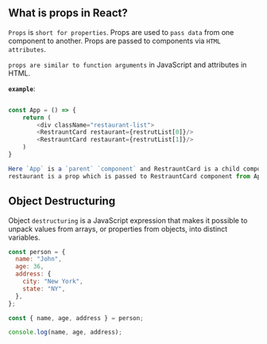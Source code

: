 ## What is props in React?

`Props` is `short for properties`. Props are used to `pass data` from one component to another. Props are passed to components via `HTML attributes`.

`props are similar to function arguments` in JavaScript and attributes in HTML.

**`example`**:

```js

const App = () => {
    return (
        <div className="restaurant-list">
        <RestrauntCard restaurant={restrutList[0]}/>
        <RestrauntCard restaurant={restrutList[1]}/>
    )
}

Here `App` is a `parent` `component` and RestrauntCard is a child component.
restaurant is a prop which is passed to RestrauntCard component from App component.

```

## **Object Destructuring**

Object `destructuring` is a JavaScript expression that makes it possible to unpack values from arrays, or properties from objects, into distinct variables.

```js
const person = {
  name: "John",
  age: 36,
  address: {
    city: "New York",
    state: "NY",
  },
};

const { name, age, address } = person;

console.log(name, age, address);
```

